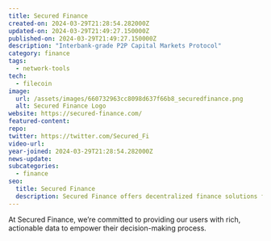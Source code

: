 ```yaml
---
title: Secured Finance
created-on: 2024-03-29T21:28:54.282000Z
updated-on: 2024-03-29T21:49:27.150000Z
published-on: 2024-03-29T21:49:27.150000Z
description: "Interbank-grade P2P Capital Markets Protocol"
category: finance
tags:
  - network-tools
tech:
  - filecoin
image:
  url: /assets/images/660732963cc8098d637f66b8_securedfinance.png
  alt: Secured Finance Logo
website: https://secured-finance.com/
featured-content:
repo:
twitter: https://twitter.com/Secured_Fi
video-url:
year-joined: 2024-03-29T21:28:54.282000Z
news-update:
subcategories:
  - finance
seo:
  title: Secured Finance
  description: Secured Finance offers decentralized finance solutions for secure transactions.
---
```


At Secured Finance, we’re committed to providing our users with rich, actionable data to empower their decision-making process.
